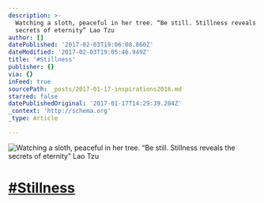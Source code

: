 ```yaml
---
description: >-
  Watching a sloth, peaceful in her tree. “Be still. Stillness reveals the
  secrets of eternity” Lao Tzu
author: []
datePublished: '2017-02-03T19:06:08.860Z'
dateModified: '2017-02-03T19:05:46.949Z'
title: '#Stillness'
publisher: {}
via: {}
inFeed: true
sourcePath: _posts/2017-01-17-inspirations2016.md
starred: false
datePublishedOriginal: '2017-01-17T14:29:39.204Z'
_context: 'http://schema.org'
_type: Article

---
```

![Watching a sloth, peaceful in her tree. “Be still. Stillness reveals the secrets of eternity” Lao Tzu](https://the-grid-user-content.s3-us-west-2.amazonaws.com/71993d47-09e1-4e05-87fa-13ff95b1f3e5.jpg)

# [\#Stillness][0]

[0]: https://www.facebook.com/hashtag/Inspirations2016